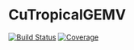 # CuTropicalGEMV

[![Build Status](https://github.com/ArrogantGao/CuTropicalGEMV.jl/actions/workflows/CI.yml/badge.svg?branch=main)](https://github.com/ArrogantGao/CuTropicalGEMV.jl/actions/workflows/CI.yml?query=branch%3Amain)
[![Coverage](https://codecov.io/gh/ArrogantGao/CuTropicalGEMV.jl/branch/main/graph/badge.svg)](https://codecov.io/gh/ArrogantGao/CuTropicalGEMV.jl)
